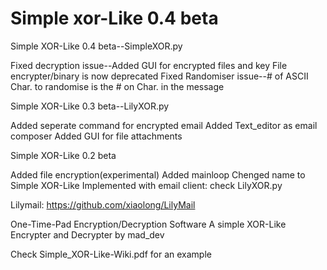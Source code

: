 Simple xor-Like 0.4 beta
==========

Simple XOR-Like 0.4 beta--SimpleXOR.py

Fixed decryption issue--Added GUI for encrypted files and key
File encrypter/binary is now deprecated
Fixed Randomiser issue--# of ASCII Char. to randomise is the # on Char. in the message 

Simple XOR-Like 0.3 beta--LilyXOR.py

Added seperate command for encrypted email
Added Text_editor as email composer
Added GUI for file attachments


Simple XOR-Like 0.2 beta

Added file encryption(experimental)
Added mainloop 
Chenged name to Simple XOR-Like 
Implemented with email client: check LilyXOR.py

Lilymail: https://github.com/xiaolong/LilyMail

One-Time-Pad Encryption/Decryption Software
A simple XOR-Like Encrypter and Decrypter by mad_dev



Check Simple_XOR-Like-Wiki.pdf for an example
